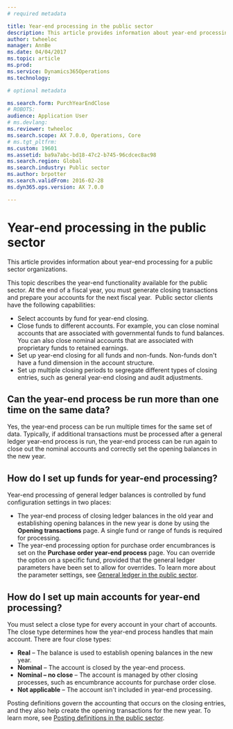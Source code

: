 ```yaml
---
# required metadata

title: Year-end processing in the public sector
description: This article provides information about year-end processing for a public sector organizations.
author: twheeloc
manager: AnnBe
ms.date: 04/04/2017
ms.topic: article
ms.prod: 
ms.service: Dynamics365Operations
ms.technology: 

# optional metadata

ms.search.form: PurchYearEndClose
# ROBOTS: 
audience: Application User
# ms.devlang: 
ms.reviewer: twheeloc
ms.search.scope: AX 7.0.0, Operations, Core
# ms.tgt_pltfrm: 
ms.custom: 19601
ms.assetid: ba9a7abc-bd18-47c2-b745-96cdcec8ac98
ms.search.region: Global
ms.search.industry: Public sector
ms.author: brpotter
ms.search.validFrom: 2016-02-28
ms.dyn365.ops.version: AX 7.0.0

---
```


# Year-end processing in the public sector

This article provides information about year-end processing for a public sector organizations.

This topic describes the year-end functionality available for the public sector. At the end of a fiscal year, you must generate closing transactions and prepare your accounts for the next fiscal year.  Public sector clients have the following capabilities:

-   Select accounts by fund for year-end closing.
-   Close funds to different accounts. For example, you can close nominal accounts that are associated with governmental funds to fund balances. You can also close nominal accounts that are associated with proprietary funds to retained earnings.
-   Set up year-end closing for all funds and non-funds. Non-funds don't have a fund dimension in the account structure.
-   Set up multiple closing periods to segregate different types of closing entries, such as general year-end closing and audit adjustments.

## Can the year-end process be run more than one time on the same data?
Yes, the year-end process can be run multiple times for the same set of data. Typically, if additional transactions must be processed after a general ledger year-end process is run, the year-end process can be run again to close out the nominal accounts and correctly set the opening balances in the new year.

## How do I set up funds for year-end processing?
Year-end processing of general ledger balances is controlled by fund configuration settings in two places:

-   The year-end process of closing ledger balances in the old year and establishing opening balances in the new year is done by using the **Opening transactions** page. A single fund or range of funds is required for processing.
-   The year-end processing option for purchase order encumbrances is set on the **Purchase order year-end process** page. You can override the option on a specific fund, provided that the general ledger parameters have been set to allow for overrides. To learn more about the parameter settings, see [General ledger in the public sector](general-ledger-public-sector.md).

## How do I set up main accounts for year-end processing?
You must select a close type for every account in your chart of accounts. The close type determines how the year-end process handles that main account. There are four close types:

-   **Real** – The balance is used to establish opening balances in the new year.
-   **Nominal** – The account is closed by the year-end process.
-   **Nominal – no close** – The account is managed by other closing processes, such as encumbrance accounts for purchase order close.
-   **Not applicable** – The account isn't included in year-end processing.

Posting definitions govern the accounting that occurs on the closing entries, and they also help create the opening transactions for the new year. To learn more, see [Posting definitions in the public sector](posting-definitions-public-sector.md).

